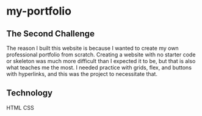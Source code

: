 # my-portfolio

## The Second Challenge

The reason I built this website is because I wanted to create my own professional portfolio from scratch. Creating a website with no starter code or skeleton was much more difficult than I expected it to be, but that is also what teaches me the most. I needed practice with grids, flex, and buttons with hyperlinks, and this was the project to necessitate that. 

## Technology

HTML
CSS

